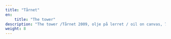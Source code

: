 ```yaml
---
title: "Tårnet"
en:
    title: "The tower"
description: "The tower /Tårnet 2009, olje på lerret / oil on canvas, 70 x 100 cm, Solgt"
weight: 8
---
```

